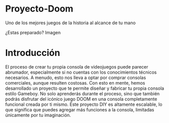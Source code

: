 # Proyecto-Doom

Uno de los mejores juegos de la historia al alcance de tu mano

¿Estas preparado?
Imagen

# Introducción
El proceso de crear tu propia consola de videojuegos puede parecer abrumador, especialmente si no cuentas con los conocimientos técnicos necesarios. A menudo, esto nos lleva a optar por comprar consolas comerciales, aunque resulten costosas. Con esto en mente, hemos desarrollado un proyecto que te permite diseñar y fabricar tu propia consola estilo Gameboy. No solo aprenderás durante el proceso, sino que también podrás disfrutar del icónico juego DOOM en una consola completamente funcional creada por ti mismo. Este proyecto DIY es altamente escalable, lo que significa que puedes agregar más funciones a la consola, limitadas únicamente por tu imaginación.

